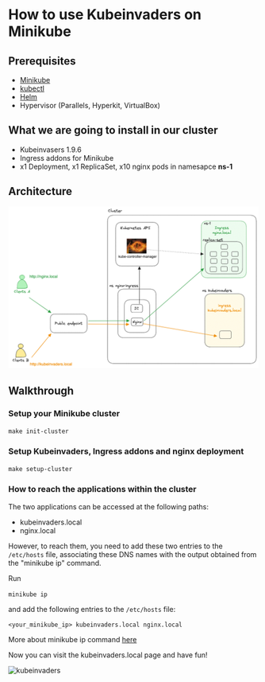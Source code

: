 # How to use Kubeinvaders on Minikube

## Prerequisites

- [Minikube](https://github.com/kubernetes/minikube)
- [kubectl](https://kubernetes.io/docs/tasks/tools/)
- [Helm](https://helm.sh/)
- Hypervisor (Parallels, Hyperkit, VirtualBox)

## What we are going to install in our cluster

- Kubeinvasers 1.9.6
- Ingress addons for Minikube
- x1 Deployment, x1 ReplicaSet, x10 nginx pods in namesapce **ns-1**

## Architecture

![architecture](img/architecture.png)

## Walkthrough

### Setup your Minikube cluster

```make init-cluster```

### Setup Kubeinvaders, Ingress addons and nginx deployment

```make setup-cluster```

### How to reach the applications within the cluster

The two applications can be accessed at the following paths:

- kubeinvaders.local
- nginx.local

However, to reach them, you need to add these two entries to the ```/etc/hosts``` file, associating these DNS names with the output obtained from the "minikube ip" command.

Run 

```minikube ip```

and add the following entries to the ```/etc/hosts``` file:

```
<your_minikube_ip> kubeinvaders.local nginx.local
```

More about minikube ip command [here](https://minikube.sigs.k8s.io/docs/commands/ip/)

Now you can visit the kubeinvaders.local page and have fun!

![kubeinvaders](img/kubeinvaders.gif)





